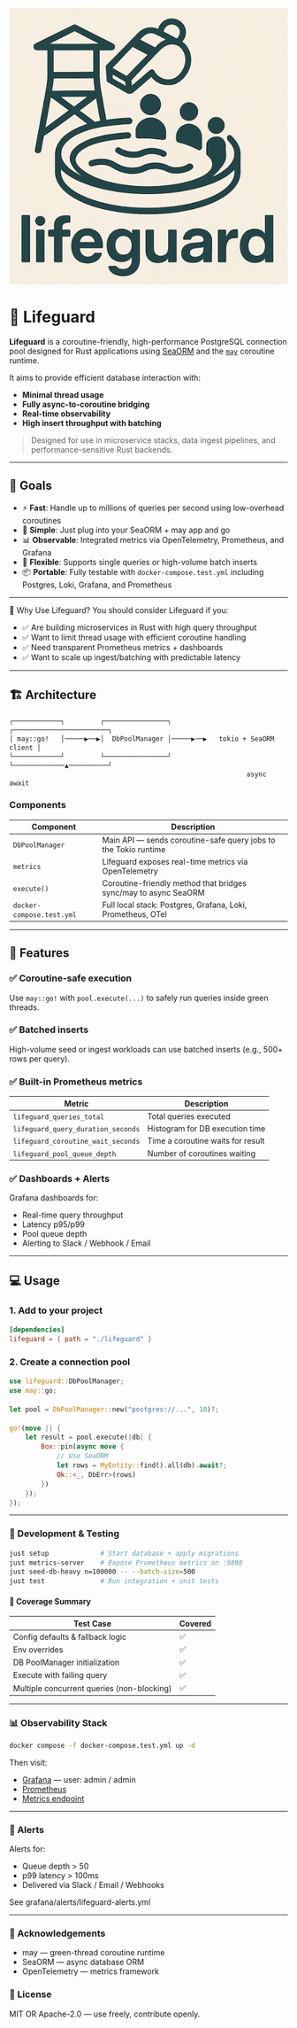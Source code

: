 <p align="center">
  <img src="/docs/images/Lifeguard_cropped.png" alt="Lifeguard logo" />
</p>

# 🛟 Lifeguard

**Lifeguard** is a coroutine-friendly, high-performance PostgreSQL connection pool designed for Rust applications using [SeaORM](https://www.sea-ql.org/SeaORM/) and the [`may`](https://github.com/Xudong-Huang/may) coroutine runtime.

It aims to provide efficient database interaction with:
- **Minimal thread usage**
- **Fully async-to-coroutine bridging**
- **Real-time observability**
- **High insert throughput with batching**

> Designed for use in microservice stacks, data ingest pipelines, and performance-sensitive Rust backends.

---

## 🚀 Goals

- ⚡ **Fast**: Handle up to millions of queries per second using low-overhead coroutines
- 🧠 **Simple**: Just plug into your SeaORM + may app and go
- 📊 **Observable**: Integrated metrics via OpenTelemetry, Prometheus, and Grafana
- 🔁 **Flexible**: Supports single queries or high-volume batch inserts
- 📦 **Portable**: Fully testable with `docker-compose.test.yml` including Postgres, Loki, Grafana, and Prometheus

---
🧱 Why Use Lifeguard?
You should consider Lifeguard if you:

- ✅ Are building microservices in Rust with high query throughput
- ✅ Want to limit thread usage with efficient coroutine handling
- ✅ Need transparent Prometheus metrics + dashboards
- ✅ Want to scale up ingest/batching with predictable latency

---

## 🏗️ Architecture

```
┌────────────┐         ┌────────────────┐         ┌────────────────────────┐
│ may::go!   │─────▶──▶│  DbPoolManager │─────▶──▶   tokio + SeaORM client │
└────────────┘         └────────────────┘         └─────────────▲──────────┘
                                                            async await
```


### Components

| Component           | Description |
|---------------------|-------------|
| `DbPoolManager`     | Main API — sends coroutine-safe query jobs to the Tokio runtime |
| `metrics`           | Lifeguard exposes real-time metrics via OpenTelemetry |
| `execute()`         | Coroutine-friendly method that bridges sync/may to async SeaORM |
| `docker-compose.test.yml` | Full local stack: Postgres, Grafana, Loki, Prometheus, OTel |

---

## 🔧 Features

### ✅ Coroutine-safe execution

Use `may::go!` with `pool.execute(...)` to safely run queries inside green threads.

### ✅ Batched inserts

High-volume seed or ingest workloads can use batched inserts (e.g., 500+ rows per query).

### ✅ Built-in Prometheus metrics

| Metric                          | Description                         |
|----------------------------------|-------------------------------------|
| `lifeguard_queries_total`        | Total queries executed              |
| `lifeguard_query_duration_seconds` | Histogram for DB execution time    |
| `lifeguard_coroutine_wait_seconds` | Time a coroutine waits for result |
| `lifeguard_pool_queue_depth`     | Number of coroutines waiting       |

### ✅ Dashboards + Alerts

Grafana dashboards for:
- Real-time query throughput
- Latency p95/p99
- Pool queue depth
- Alerting to Slack / Webhook / Email

---

## 💻 Usage

### 1. Add to your project

```toml
[dependencies]
lifeguard = { path = "./lifeguard" }
```

### 2. Create a connection pool
```rust
use lifeguard::DbPoolManager;
use may::go;

let pool = DbPoolManager::new("postgres://...", 10)?;

go!(move || {
    let result = pool.execute(|db| {
        Box::pin(async move {
            // Use SeaORM
            let rows = MyEntity::find().all(db).await?;
            Ok::<_, DbErr>(rows)
        })
    });
});

```

---

### 🧪 Development & Testing

```bash
just setup             # Start database + apply migrations
just metrics-server    # Expose Prometheus metrics on :9898
just seed-db-heavy n=100000 -- --batch-size=500
just test              # Run integration + unit tests
```


#### 🧪 Coverage Summary
| Test Case                                 | Covered |
|--------------------------------------------|---------|
| Config defaults & fallback logic           | ✅       |
| Env overrides                             | ✅       |
| DB PoolManager initialization              | ✅       |
| Execute with failing query                 | ✅       |
| Multiple concurrent queries (non-blocking) | ✅       |
---

### 📊 Observability Stack

```bash
docker compose -f docker-compose.test.yml up -d
```

Then visit:

- [Grafana](http://localhost:3000/) — user: admin / admin
- [Prometheus](http://localhost:9090/)
- [Metrics endpoint](http://localhost:9898/)

---

### 🔔 Alerts
Alerts for:

- Queue depth > 50
- p99 latency > 100ms
- Delivered via Slack / Email / Webhooks

See grafana/alerts/lifeguard-alerts.yml

---

### 🙌 Acknowledgements
- may — green-thread coroutine runtime
- SeaORM — async database ORM
- OpenTelemetry — metrics framework

### 📜 License
MIT OR Apache-2.0 — use freely, contribute openly.

